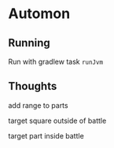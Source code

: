 # Automon

## Running

Run with gradlew task `runJvm`


## Thoughts

add range to parts

target square outside of battle

target part inside battle